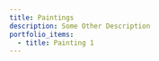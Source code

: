```yaml
---
title: Paintings
description: Some Other Description
portfolio_items:
  - title: Painting 1
---
```


